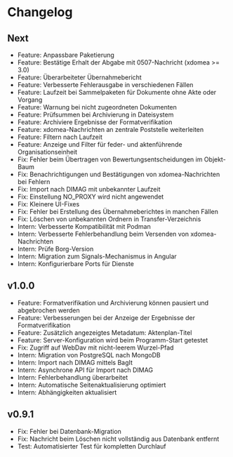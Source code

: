 # Changelog

## Next

- Feature: Anpassbare Paketierung
- Feature: Bestätige Erhalt der Abgabe mit 0507-Nachricht (xdomea >= 3.0)
- Feature: Überarbeiteter Übernahmebericht
- Feature: Verbesserte Fehlerausgabe in verschiedenen Fällen
- Feature: Laufzeit bei Sammelpaketen für Dokumente ohne Akte oder Vorgang
- Feature: Warnung bei nicht zugeordneten Dokumenten
- Feature: Prüfsummen bei Archivierung in Dateisystem
- Feature: Archiviere Ergebnisse der Formatverifikation
- Feature: xdomea-Nachrichten an zentrale Poststelle weiterleiten
- Feature: Filtern nach Laufzeit
- Feature: Anzeige und Filter für feder- und aktenführende Organisationseinheit
- Fix: Fehler beim Übertragen von Bewertungsentscheidungen im Objekt-Baum
- Fix: Benachrichtigungen und Bestätigungen von xdomea-Nachrichten bei Fehlern
- Fix: Import nach DIMAG mit unbekannter Laufzeit
- Fix: Einstellung NO_PROXY wird nicht angewendet
- Fix: Kleinere UI-Fixes
- Fix: Fehler bei Erstellung des Übernahmeberichtes in manchen Fällen
- Fix: Löschen von unbekannten Ordnern in Transfer-Verzeichnis
- Intern: Verbesserte Kompatibilität mit Podman
- Intern: Verbesserte Fehlerbehandlung beim Versenden von xdomea-Nachrichten
- Intern: Prüfe Borg-Version
- Intern: Migration zum Signals-Mechanismus in Angular
- Intern: Konfigurierbare Ports für Dienste

## v1.0.0

- Feature: Formatverifikation und Archivierung können pausiert und abgebrochen werden
- Feature: Verbesserungen bei der Anzeige der Ergebnisse der Formatverifikation
- Feature: Zusätzlich angezeigtes Metadatum: Aktenplan-Titel
- Feature: Server-Konfiguration wird beim Programm-Start getestet
- Fix: Zugriff auf WebDav mit nicht-leerem Wurzel-Pfad
- Intern: Migration von PostgreSQL nach MongoDB
- Intern: Import nach DIMAG mittels BagIt
- Intern: Asynchrone API für Import nach DIMAG
- Intern: Fehlerbehandlung überarbeitet
- Intern: Automatische Seitenaktualisierung optimiert
- Intern: Abhängigkeiten aktualisiert

## v0.9.1

- Fix: Fehler bei Datenbank-Migration
- Fix: Nachricht beim Löschen nicht vollständig aus Datenbank entfernt
- Test: Automatisierter Test für kompletten Durchlauf
